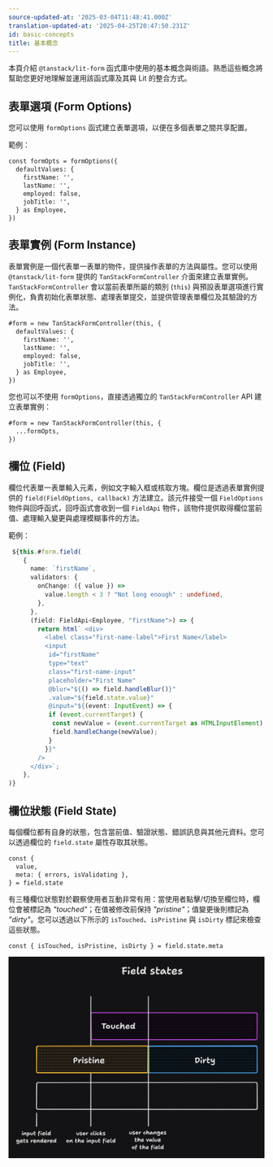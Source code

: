```yaml
---
source-updated-at: '2025-03-04T11:48:41.000Z'
translation-updated-at: '2025-04-25T20:47:50.231Z'
id: basic-concepts
title: 基本概念
---
```


本頁介紹 `@tanstack/lit-form` 函式庫中使用的基本概念與術語。熟悉這些概念將幫助您更好地理解並運用該函式庫及其與 Lit 的整合方式。

## 表單選項 (Form Options)

您可以使用 `formOptions` 函式建立表單選項，以便在多個表單之間共享配置。

範例：

```tsx
const formOpts = formOptions({
  defaultValues: {
    firstName: '',
    lastName: '',
    employed: false,
    jobTitle: '',
  } as Employee,
})
```

## 表單實例 (Form Instance)

表單實例是一個代表單一表單的物件，提供操作表單的方法與屬性。您可以使用 `@tanstack/lit-form` 提供的 `TanStackFormController` 介面來建立表單實例。`TanStackFormController` 會以當前表單所屬的類別 (`this`) 與預設表單選項進行實例化，負責初始化表單狀態、處理表單提交，並提供管理表單欄位及其驗證的方法。

```tsx
#form = new TanStackFormController(this, {
  defaultValues: {
    firstName: '',
    lastName: '',
    employed: false,
    jobTitle: '',
  } as Employee,
})
```

您也可以不使用 `formOptions`，直接透過獨立的 `TanStackFormController` API 建立表單實例：

```tsx
#form = new TanStackFormController(this, {
  ...formOpts,
})
```

## 欄位 (Field)

欄位代表單一表單輸入元素，例如文字輸入框或核取方塊。欄位是透過表單實例提供的 `field(FieldOptions, callback)` 方法建立。該元件接受一個 `FieldOptions` 物件與回呼函式，回呼函式會收到一個 `FieldApi` 物件，該物件提供取得欄位當前值、處理輸入變更與處理模糊事件的方法。

範例：

```ts
 ${this.#form.field(
    {
      name: `firstName`,
      validators: {
        onChange: ({ value }) =>
          value.length < 3 ? "Not long enough" : undefined,
        },
      },
      (field: FieldApi<Employee, "firstName">) => {
        return html` <div>
          <label class="first-name-label">First Name</label>
          <input
           id="firstName"
           type="text"
           class="first-name-input"
           placeholder="First Name"
           @blur="${() => field.handleBlur()}"
           .value="${field.state.value}"
           @input="${(event: InputEvent) => {
           if (event.currentTarget) {
            const newValue = (event.currentTarget as HTMLInputElement).value;
            field.handleChange(newValue);
           }
          }}"
        />
      </div>`;
    },
)}
```

## 欄位狀態 (Field State)

每個欄位都有自身的狀態，包含當前值、驗證狀態、錯誤訊息與其他元資料。您可以透過欄位的 `field.state` 屬性存取其狀態。

```tsx
const {
  value,
  meta: { errors, isValidating },
} = field.state
```

有三種欄位狀態對於觀察使用者互動非常有用：當使用者點擊/切換至欄位時，欄位會被標記為 _"touched"_；在值被修改前保持 _"pristine"_；值變更後則標記為 _"dirty"_。您可以透過以下所示的 `isTouched`、`isPristine` 與 `isDirty` 標記來檢查這些狀態。

```tsx
const { isTouched, isPristine, isDirty } = field.state.meta
```

![欄位狀態](https://raw.githubusercontent.com/TanStack/form/main/docs/assets/field-states.png)
